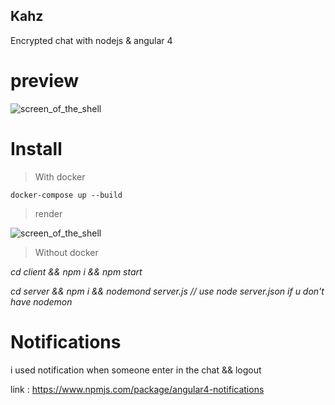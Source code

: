 ## Kahz

Encrypted chat with nodejs & angular 4


# preview #
![screen_of_the_shell](http://jenaye.fr/projet_img/kahz.png)

# Install #

> With docker

```
docker-compose up --build
```

> render

![screen_of_the_shell](http://jenaye.fr/projet_img/docker_kahz.png)

> Without docker

*cd client && npm i && npm start*

*cd server && npm i && nodemond server.js // use node server.json if u don't have nodemon*

# Notifications #

i used notification when someone enter in the chat && logout 

link : https://www.npmjs.com/package/angular4-notifications
